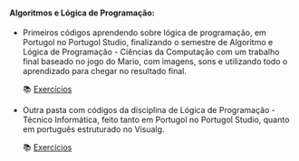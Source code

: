 ####  Algoritmos e Lógica de Programação:  

- Primeiros códigos aprendendo sobre lógica de programação, em Portugol no Portugol Studio, finalizando o semestre de Algoritmo e Lógica de Programação - Ciências da Computação com um trabalho final baseado no jogo do Mario, com imagens, sons e utilizando todo o aprendizado para chegar no resultado final.

  :books: [Exercícios](https://github.com/Feruaro/Algoritmos-Portugol/tree/master/codigos-em-portugol)

* Outra pasta com códigos da disciplina de Lógica de Programação - Técnico Informática, feito tanto em Portugol no Portugol Studio, quanto em português estruturado no Visualg.

  :books: [Exercícios](https://github.com/Feruaro/Algoritmos-Portugol/tree/master/logica-programa%C3%A7%C3%A3o-tecnico-info)

  ​